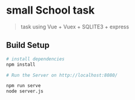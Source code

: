 # small School task

> task using Vue + Vuex + SQLITE3 + express

## Build Setup

``` bash
# install dependencies
npm install

# Run the Server on http://localhost:8080/

npm run serve
node server.js

